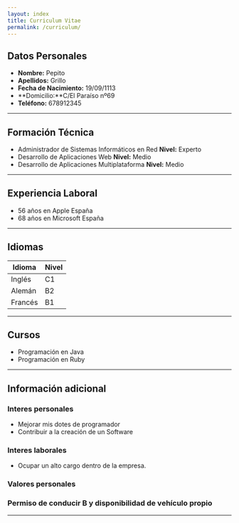 ```yaml
---
layout: index
title: Curriculum Vitae
permalink: /curriculum/
---
```


## **Datos Personales**
* **Nombre:** Pepito
* **Apellidos:** Grillo
* **Fecha de Nacimiento:** 19/09/1113
* **Domicilio:**C/El Paraíso nº69
* **Teléfono:** 678912345

***

## **Formación Técnica**
* Administrador de Sistemas Informáticos en Red  **Nivel:** Experto
* Desarrollo de Aplicaciones Web **Nivel:**  Medio
* Desarrollo de Aplicaciones Multiplataforma **Nivel:** Medio

***

## **Experiencia Laboral**
* 56 años en Apple España
* 68 años en Microsoft España

***

## **Idiomas**

| Idioma | Nivel |
| ---------- | ---------- |
| Inglés   | C1   |
| Alemán   | B2   |
| Francés   | B1   |

***

## **Cursos**
* Programación en Java
* Programación en Ruby

***

## **Información adicional**

### Interes personales
* Mejorar mis dotes de programador
* Contribuir a la creación de un Software

### Interes laborales
* Ocupar un alto cargo dentro de la empresa.

### Valores personales

### Permiso de conducir B y disponibilidad de vehículo propio
***
